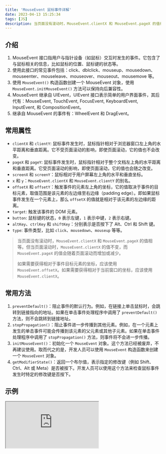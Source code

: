 ```yaml
---
title: 'MouseEvent 鼠标事件详解'
date: 2023-04-13 15:25:34
tags: [JS]
description: 当页面没有滚动时，MouseEvent.clientX 和 MouseEvent.pageX 的值相等。但当页面滚动时，MouseEvent.clientX 的值不变，而 MouseEvent.pageX 的值会随着页面滚动而增加或减少。
---
```

## 介绍
1. MouseEvent 接口指用户与指针设备（如鼠标）交互时发生的事件。它包含了与鼠标相关的信息，比如鼠标的位置、鼠标键的状态等。
2. 使用此接口的常见事件包括：click、dblclick、mouseup、mousedown、mouseenter、mouseleave、mouseover、mouseout、mousemove 等。
3. 使用 `MouseEvent()` 构造函数创建一个 MouseEvent 对象，使用 `MouseEvent.initMouseEvent()` 方法可以保持向后兼容性。
4. MouseEvent 继承自 UIEvent，UIEvent 接口表示简单的用户界面事件，其后代有：MouseEvent, TouchEvent, FocusEvent, KeyboardEvent, InputEvent, 和 CompositionEvent。
5. 继承自 MouseEvent 的事件有：WheelEvent 和 DragEvent。

## 常用属性
- `clientX` 和 `clientY`: 鼠标事件发生时，鼠标指针相对于浏览器窗口左上角的水平距离和垂直距离。它不受页面滚动的影响，即使页面滚动，它的值也不会改变。
- `pageX` 和 `pageY`: 鼠标事件发生时，鼠标指针相对于整个文档左上角的水平距离和垂直距离。它受页面滚动的影响，即使页面滚动，它的值也会随之改变。
- `screenX` 和 `screenY`：鼠标相对于用户屏幕左上角的水平和垂直坐标。
- `x` 和 `y`：`MouseEvent.clientX` 和 `MouseEvent.clientY` 的别名。
- `offsetX` 和 `offsetY`：触发事件的元素左上角的坐标，它的值取决于事件的目标元素，取值范围是该元素的左边缘至右边缘（padding edge）。即如果鼠标事件发生在一个元素上，那么 `offsetX` 的值就是相对于该元素的左边缘的距离。
- `target`: 触发该事件的 DOM 元素。
- `button`: 鼠标键的状态，`0` 表示左键，`1` 表示中键，`2` 表示右键。
- `altKey`、`ctrlKey` 和 `shiftKey`：分别表示是否按下了 Alt、Ctrl 和 Shift 键。
- `type`: 事件类型，比如 `click`、`mousedown`、`mouseup` 等等。

> 当页面没有滚动时，`MouseEvent.clientX` 和 `MouseEvent.pageX` 的值相等。但当页面滚动时，`MouseEvent.clientX` 的值不变，而 `MouseEvent.pageX` 的值会随着页面滚动而增加或减少。
> 
> 如果需要获得相对于事件目标元素的坐标，应该使用 `MouseEvent.offsetX`。如果需要获得相对于当前窗口的坐标，应该使用 `MouseEvent.clientX`。

## 常用方法
1. `preventDefault()`：阻止事件的默认行为。例如，在链接上单击鼠标时，会跳转到链接指向的地址。如果在单击事件处理程序中调用了 `preventDefault() `方法，则不会跳转到链接地址。
2. `stopPropagation()`：阻止事件进一步传播到其他元素。例如，在一个元素上发生的单击事件可能会传播到该元素的父元素或其他子元素。如果在单击事件处理程序中调用了 `stopPropagation()` 方法，则事件将不会进一步传播。
3. `initMouseEvent()`：初始化一个 `MouseEvent` 对象。这个方法已经被废弃，不再建议使用。取而代之的是，开发人员可以使用 `MouseEvent` 构造函数来创建一个 `MouseEvent` 对象。
4. `getModifierState()`：返回一个布尔值，表示指定的修改键（例如 Shift、Ctrl、Alt 或 Meta）是否被按下。开发人员可以使用这个方法来检查鼠标事件发生时特定的修改键是否按下。

## 示例
<iframe src="https://code.juejin.cn/pen/7221423392421838906"></iframe>